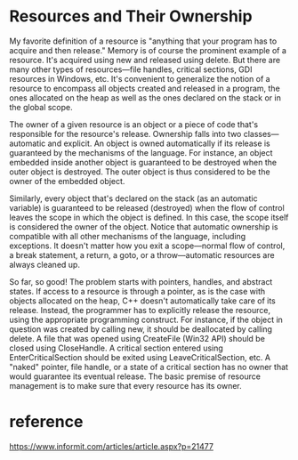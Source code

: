 # Resources and Their Ownership
My favorite definition of a resource is "anything that your program has to acquire and then release." Memory is of course the prominent example of a resource. It's acquired using new and released using delete. But there are many other types of resources—file handles, critical sections, GDI resources in Windows, etc. It's convenient to generalize the notion of a resource to encompass all objects created and released in a program, the ones allocated on the heap as well as the ones declared on the stack or in the global scope.

The owner of a given resource is an object or a piece of code that's responsible for the resource's release. Ownership falls into two classes—automatic and explicit. An object is owned automatically if its release is guaranteed by the mechanisms of the language. For instance, an object embedded inside another object is guaranteed to be destroyed when the outer object is destroyed. The outer object is thus considered to be the owner of the embedded object.

Similarly, every object that's declared on the stack (as an automatic variable) is guaranteed to be released (destroyed) when the flow of control leaves the scope in which the object is defined. In this case, the scope itself is considered the owner of the object. Notice that automatic ownership is compatible with all other mechanisms of the language, including exceptions. It doesn't matter how you exit a scope—normal flow of control, a break statement, a return, a goto, or a throw—automatic resources are always cleaned up.

So far, so good! The problem starts with pointers, handles, and abstract states. If access to a resource is through a pointer, as is the case with objects allocated on the heap, C++ doesn't automatically take care of its release. Instead, the programmer has to explicitly release the resource, using the appropriate programming construct. For instance, if the object in question was created by calling new, it should be deallocated by calling delete. A file that was opened using CreateFile (Win32 API) should be closed using CloseHandle. A critical section entered using EnterCriticalSection should be exited using LeaveCriticalSection, etc. A "naked" pointer, file handle, or a state of a critical section has no owner that would guarantee its eventual release. The basic premise of resource management is to make sure that every resource has its owner.

# reference

https://www.informit.com/articles/article.aspx?p=21477
